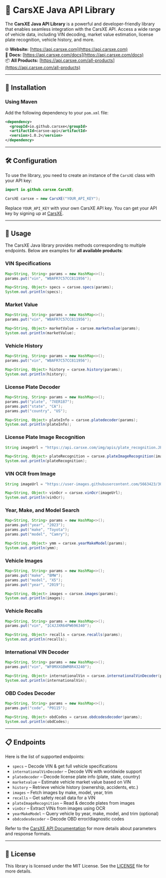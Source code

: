 # 🚗 CarsXE Java API Library

The **CarsXE Java API Library** is a powerful and developer-friendly library that enables seamless integration with the CarsXE API. Access a wide range of vehicle data, including VIN decoding, market value estimation, license plate recognition, vehicle history, and more.

🌐 **Website:** [https://api.carsxe.com](https://api.carsxe.com)  
📄 **Docs:** [https://api.carsxe.com/docs](https://api.carsxe.com/docs)  
📦 **All Products:** [https://api.carsxe.com/all-products](https://api.carsxe.com/all-products)

---

## 🚀 Installation

### Using Maven

Add the following dependency to your `pom.xml` file:

```xml
<dependency>
  <groupId>io.github.carsxe</groupId>
  <artifactId>carsxe-api</artifactId>
  <version>1.0.2</version>
</dependency>
```

---

## 🛠️ Configuration

To use the library, you need to create an instance of the `CarsXE` class with your API key:

```java
import io.github.carsxe.CarsXE;

CarsXE carsxe = new CarsXE("YOUR_API_KEY");
```

Replace `YOUR_API_KEY` with your own CarsXE API key. You can get your API key by signing up at [CarsXE](https://api.carsxe.com).

---

## 📖 Usage

The CarsXE Java library provides methods corresponding to multiple endpoints. Below are examples for **all available products**:

### VIN Specifications

```java
Map<String, String> params = new HashMap<>();
params.put("vin", "WBAFR7C57CC811956");

Map<String, Object> specs = carsxe.specs(params);
System.out.println(specs);
```

### Market Value

```java
Map<String, String> params = new HashMap<>();
params.put("vin", "WBAFR7C57CC811956");

Map<String, Object> marketValue = carsxe.marketvalue(params);
System.out.println(marketValue);
```

### Vehicle History

```java
Map<String, String> params = new HashMap<>();
params.put("vin", "WBAFR7C57CC811956");

Map<String, Object> history = carsxe.history(params);
System.out.println(history);
```

### License Plate Decoder

```java
Map<String, String> params = new HashMap<>();
params.put("plate", "7XER187");
params.put("state", "CA");
params.put("country", "US");

Map<String, Object> plateInfo = carsxe.platedecoder(params);
System.out.println(plateInfo);
```

### License Plate Image Recognition

```java
String imageUrl = "https://api.carsxe.com/img/apis/plate_recognition.JPG";

Map<String, Object> plateRecognition = carsxe.plateImageRecognition(imageUrl);
System.out.println(plateRecognition);
```

### VIN OCR from Image

```java
String imageUrl = "https://user-images.githubusercontent.com/5663423/30922082-64edb4fa-a3a8-11e7-873e-3fbcdce8ea3a.png";

Map<String, Object> vinOcr = carsxe.vinOcr(imageUrl);
System.out.println(vinOcr);
```

### Year, Make, and Model Search

```java
Map<String, String> params = new HashMap<>();
params.put("year", "2023");
params.put("make", "Toyota");
params.put("model", "Camry");

Map<String, Object> ymm = carsxe.yearMakeModel(params);
System.out.println(ymm);
```

### Vehicle Images

```java
Map<String, String> params = new HashMap<>();
params.put("make", "BMW");
params.put("model", "X5");
params.put("year", "2019");

Map<String, Object> images = carsxe.images(params);
System.out.println(images);
```

### Vehicle Recalls

```java
Map<String, String> params = new HashMap<>();
params.put("vin", "1C4JJXR64PW696340");

Map<String, Object> recalls = carsxe.recalls(params);
System.out.println(recalls);
```

### International VIN Decoder

```java
Map<String, String> params = new HashMap<>();
params.put("vin", "WF0MXXGBWM8R43240");

Map<String, Object> internationalVin = carsxe.internationalVinDecoder(params);
System.out.println(internationalVin);
```

### OBD Codes Decoder

```java
Map<String, String> params = new HashMap<>();
params.put("code", "P0115");

Map<String, Object> obdCodes = carsxe.obdcodesdecoder(params);
System.out.println(obdCodes);
```

---

## 📋 Endpoints

Here is the list of supported endpoints:

- `specs` – Decode VIN & get full vehicle specifications
- `internationalVinDecoder` – Decode VIN with worldwide support
- `platedecoder` – Decode license plate info (plate, state, country)
- `marketvalue` – Estimate vehicle market value based on VIN
- `history` – Retrieve vehicle history (ownership, accidents, etc.)
- `images` – Fetch images by make, model, year, trim
- `recalls` – Get safety recall data for a VIN
- `plateImageRecognition` – Read & decode plates from images
- `vinOcr` – Extract VINs from images using OCR
- `yearMakeModel` – Query vehicle by year, make, model, and trim (optional)
- `obdcodesdecoder` – Decode OBD error/diagnostic codes

Refer to the [CarsXE API Documentation](https://api.carsxe.com/docs) for more details about parameters and response formats.

---

## 📄 License

This library is licensed under the MIT License. See the [LICENSE](LICENSE) file for more details.
